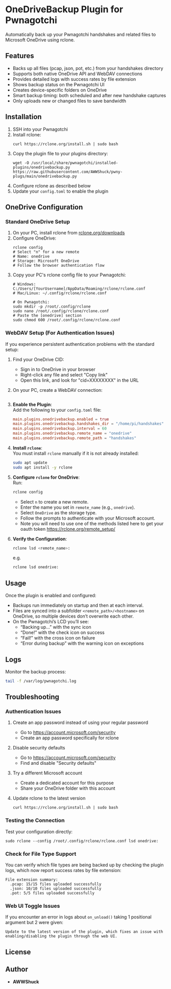 # OneDriveBackup Plugin for Pwnagotchi

Automatically back up your Pwnagotchi handshakes and related files to Microsoft OneDrive using rclone.

## Features

- Backs up all files (pcap, json, pot, etc.) from your handshakes directory
- Supports both native OneDrive API and WebDAV connections
- Provides detailed logs with success rates by file extension
- Shows backup status on the Pwnagotchi UI
- Creates device-specific folders on OneDrive
- Smart backup timing: both scheduled and after new handshake captures
- Only uploads new or changed files to save bandwidth

## Installation

1. SSH into your Pwnagotchi
2. Install rclone:
   ```
   curl https://rclone.org/install.sh | sudo bash
   ```
3. Copy the plugin file to your plugins directory:
   ```
   wget -O /usr/local/share/pwnagotchi/installed-plugins/onedrivebackup.py https://raw.githubusercontent.com/AWWShuck/pwny-plugs/main/onedrivebackup.py
   ```
4. Configure rclone as described below
5. Update your `config.toml` to enable the plugin

## OneDrive Configuration

### Standard OneDrive Setup

1. On your PC, install rclone from [rclone.org/downloads](https://rclone.org/downloads/)
2. Configure OneDrive:
   ```
   rclone config
   # Select "n" for a new remote
   # Name: onedrive
   # Storage: Microsoft OneDrive
   # Follow the browser authentication flow
   ```
3. Copy your PC's rclone config file to your Pwnagotchi:
   ```
   # Windows: C:/Users/[YourUsername]/AppData/Roaming/rclone/rclone.conf
   # Mac/Linux: ~/.config/rclone/rclone.conf
   
   # On Pwnagotchi:
   sudo mkdir -p /root/.config/rclone
   sudo nano /root/.config/rclone/rclone.conf
   # Paste the [onedrive] section
   sudo chmod 600 /root/.config/rclone/rclone.conf
   ```

### WebDAV Setup (For Authentication Issues)

If you experience persistent authentication problems with the standard setup:

1. Find your OneDrive CID:
   - Sign in to OneDrive in your browser
   - Right-click any file and select "Copy link"
   - Open this link, and look for "cid=XXXXXXXX" in the URL

2. On your PC, create a WebDAV connection:
   ```
1. **Enable the Plugin**:  
   Add the following to your `config.toml` file:
   ```toml
   main.plugins.onedrivebackup.enabled = true
   main.plugins.onedrivebackup.handshakes_dir = "/home/pi/handshakes"
   main.plugins.onedrivebackup.interval = 60
   main.plugins.onedrivebackup.remote_name = "onedrive"
   main.plugins.onedrivebackup.remote_path = "handshakes"
   ```

2. **Install `rclone`**:  
   You must install `rclone` manually if it is not already installed:
   ```bash
   sudo apt update
   sudo apt install -y rclone
   ```

3. **Configure `rclone` for OneDrive**:  
   Run:
   ```bash
   rclone config
   ```
   - Select `n` to create a new remote.  
   - Enter the name you set in `remote_name` (e.g., `onedrive`).  
   - Select `OneDrive` as the storage type.  
   - Follow the prompts to authenticate with your Microsoft account.
   - Note you will need to use one of the methods listed here to get your oauth token https://rclone.org/remote_setup/

4. **Verify the Configuration**:  
   ```bash
   rclone lsd <remote_name>:
   ```
   e.g.
   ```bash
   rclone lsd onedrive:
   ```

## Usage
Once the plugin is enabled and configured:
- Backups run immediately on startup and then at each interval.
- Files are synced into a subfolder `<remote_path>/<hostname>` on OneDrive, so multiple devices don’t overwrite each other.
- On the Pwnagotchi’s LCD you’ll see:
  * “Backing up…” with the sync icon  
  * “Done!” with the check icon on success  
  * “Fail!” with the cross icon on failure  
  * “Error during backup” with the warning icon on exceptions

## Logs
Monitor the backup process:
```bash
tail -f /var/log/pwnagotchi.log
```

## Troubleshooting

### Authentication Issues

1. Create an app password instead of using your regular password
   - Go to https://account.microsoft.com/security
   - Create an app password specifically for rclone

2. Disable security defaults
   - Go to https://account.microsoft.com/security
   - Find and disable "Security defaults"

3. Try a different Microsoft account
   - Create a dedicated account for this purpose
   - Share your OneDrive folder with this account

4. Update rclone to the latest version
   ```
   curl https://rclone.org/install.sh | sudo bash
   ```

### Testing the Connection

Test your configuration directly:
```
sudo rclone --config /root/.config/rclone/rclone.conf lsd onedrive:
```

### Check for File Type Support

You can verify which file types are being backed up by checking the plugin logs, which now report success rates by file extension:

```
File extension summary:
  .pcap: 15/15 files uploaded successfully
  .json: 10/10 files uploaded successfully
  .pot: 5/5 files uploaded successfully
```

### Web UI Toggle Issues

If you encounter an error in logs about `on_unload()` taking 1 positional argument but 2 were given:
```
Update to the latest version of the plugin, which fixes an issue with enabling/disabling the plugin through the web UI.
```

## License

## Author
- **AWWShuck**
